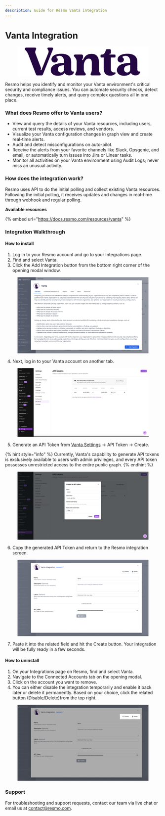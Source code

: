```yaml
---
description: Guide for Resmo Vanta integration
---
```


# Vanta Integration

<figure><img src="../.gitbook/assets/vanta-logo.png" alt=""><figcaption></figcaption></figure>

Resmo helps you identify and monitor your Vanta environment's critical security and compliance issues. You can automate security checks, detect changes, receive timely alerts, and query complex questions all in one place.

### What does Resmo offer to Vanta users?

* View and query the details of your Vanta resources, including users, current test results, access reviews, and vendors.
* Visualize your Vanta configuration changes in graph view and create real-time alerts.
* Audit and detect misconfigurations on auto-pilot.
* Receive the alerts from your favorite channels like Slack, Opsgenie, and email, or automatically turn issues into Jira or Linear tasks.
* Monitor all activities on your Vanta environment using Audit Logs; never miss an unusual activity.

### How does the integration work?

Resmo uses API to do the initial polling and collect existing Vanta resources. Following the initial polling, it receives updates and changes in real-time through webhook and regular polling.

**Available resources**

{% embed url="https://docs.resmo.com/resources/vanta" %}

### Integration Walkthrough

#### How to install

1. Log in to your Resmo account and go to your Integrations page.
2. Find and select Vanta.
3. Click the Add Integration button from the bottom right corner of the opening modal window.

<figure><img src="../.gitbook/assets/add-vanta.png" alt=""><figcaption></figcaption></figure>

4. Next, log in to your Vanta account on another tab.

<figure><img src="../.gitbook/assets/vanta-settings.png" alt=""><figcaption></figcaption></figure>

5. Generate an API Token from [Vanta Settings](https://app.vanta.com/api-tokens) -> API Token -> Create.

{% hint style="info" %}
Currently, Vanta's capability to generate API tokens is exclusively available to users with admin privileges, and every API token possesses unrestricted access to the entire public graph.
{% endhint %}

<figure><img src="../.gitbook/assets/vanta-api-token.png" alt=""><figcaption></figcaption></figure>

6. Copy the generated API Token and return to the Resmo integration screen.

<figure><img src="../.gitbook/assets/paste-api.png" alt=""><figcaption></figcaption></figure>

7. Paste it into the related field and hit the Create button. Your integration will be fully ready in a few seconds.

#### How to uninstall

1. On your Integrations page on Resmo, find and select Vanta.
2. Navigate to the Connected Accounts tab on the opening modal.
3. Click on the account you want to remove.
4. You can either disable the integration temporarily and enable it back later or delete it permanently. Based on your choice, click the related button (Disable/Delete)from the top right.

<figure><img src="../.gitbook/assets/disable-integration (1).png" alt=""><figcaption></figcaption></figure>

### Support

For troubleshooting and support requests, contact our team via live chat or email us at contact@resmo.com.
